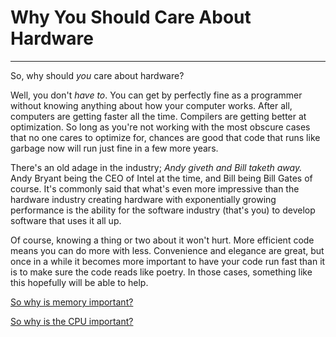 # Why You Should Care About Hardware

---

So, why should *you* care about hardware?

Well, you don't *have to*. You can get by perfectly fine as a programmer without knowing anything about how your computer works. After all, computers are getting faster all the time. Compilers are getting better at optimization. So long as you're not working with the most obscure cases that no one cares to optimize for, chances are good that code that runs like garbage now will run just fine in a few more years.

There's an old adage in the industry; *Andy giveth and Bill taketh away.* Andy Bryant being the CEO of Intel at the time, and Bill being Bill Gates of course. It's commonly said that what's even more impressive than the hardware industry creating hardware with exponentially growing performance is the ability for the software industry (that's you) to develop software that uses it all up.

Of course, knowing a thing or two about it won't hurt. More efficient code means you can do more with less. Convenience and elegance are great, but once in a while it becomes more important to have your code run fast than it is to make sure the code reads like poetry. In those cases, something like this hopefully will be able to help.


[So why is memory important?](../Memory/whyyoushouldcareaboutmemory.md)

[So why is the CPU important?]()
